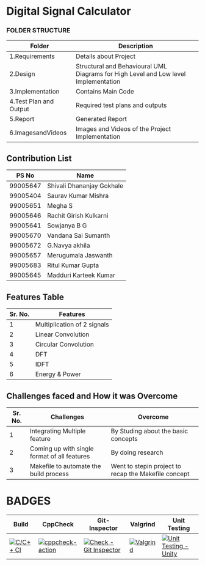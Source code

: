 # Digital Signal Calculator
### FOLDER STRUCTURE
| Folder  | Description  |
|--- |--- |
| 1.Requirements | Details about Project |
| 2.Design | Structural and Behavioural UML Diagrams for High Level and Low level Implementation |
| 3.Implementation | Contains Main Code |
| 4.Test Plan and Output | Required test plans and outputs |
| 5.Report | Generated Report |
| 6.ImagesandVideos | Images and Videos of the Project Implementation |
## Contribution List
| PS No | Name          |
|---     |---            |
|99005647 | Shivali Dhananjay Gokhale |
|99005404 | Saurav Kumar Mishra  |
|99005651 |Megha S |
|99005646|Rachit Girish Kulkarni|
|99005641|Sowjanya B G|
|99005670|Vandana Sai Sumanth|
|99005672|G.Navya akhila|
|99005657|Merugumala Jaswanth|
|99005683|Ritul Kumar Gupta|
|99005645|Madduri Karteek Kumar|
## Features Table
|Sr. No. | Features |
|--- |--- |
|1 | Multiplication of 2 signals  |
|2 | Linear Convolution |
|3 | Circular Convolution |
|4| DFT |
|5|IDFT|        
|6|Energy & Power
## Challenges faced and How it was Overcome
| Sr. No. | Challenges | Overcome |
|--- |--- |--- |
|1 | Integrating Multiple feature | By Studing about the basic concepts |
|2 | Coming up with single format of all features | By doing research |
|3 | Makefile to automate the build process | Went to stepin project to recap the Makefile concept |
# BADGES 
|Build       |CppCheck      | Git-Inspector   | Valgrind | Unit Testing |
|------------|--------------|-----------------|--------------|-------------|
|[![C/C++ CI](https://github.com/rachit-kulkarni/SDLC_Team5_Schrodinger-sCats/actions/workflows/Build.yml/badge.svg)](https://github.com/rachit-kulkarni/SDLC_Team5_Schrodinger-sCats/actions/workflows/Build.yml)|[![cppcheck-action](https://github.com/rachit-kulkarni/SDLC_Team5_Schrodinger-sCats/actions/workflows/cppcheck.yml/badge.svg)](https://github.com/rachit-kulkarni/SDLC_Team5_Schrodinger-sCats/actions/workflows/cppcheck.yml)|[![Check - Git Inspector](https://github.com/rachit-kulkarni/SDLC_Team5_Schrodinger-sCats/actions/workflows/Gitinspector.yml/badge.svg)](https://github.com/rachit-kulkarni/SDLC_Team5_Schrodinger-sCats/actions/workflows/Gitinspector.yml)|[![Valgrind](https://github.com/rachit-kulkarni/SDLC_Team5_Schrodinger-sCats/actions/workflows/Valgrind.yml/badge.svg)](https://github.com/rachit-kulkarni/SDLC_Team5_Schrodinger-sCats/actions/workflows/Valgrind.yml)| [![Unit Testing - Unity](https://github.com/rachit-kulkarni/SDLC_Team5_Schrodinger-sCats/actions/workflows/Unity.yml/badge.svg)](https://github.com/rachit-kulkarni/SDLC_Team5_Schrodinger-sCats/actions/workflows/Unity.yml)               
